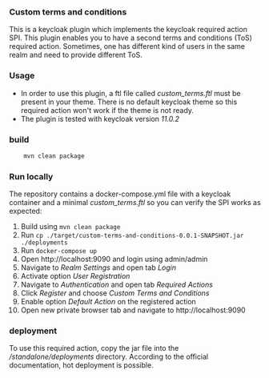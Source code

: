 ### Custom terms and conditions
This is a keycloak plugin which implements the keycloak required action SPI. This plugin enables you to have a second terms and conditions (ToS) required action. 
Sometimes, one has different kind of users in the same realm and need to provide different ToS.


### Usage
* In order to use this plugin, a ftl file called *custom_terms.ftl* must be present in your theme. There is no default keycloak theme so this required action won't work if the theme is not ready.
* The plugin is tested with keycloak version *11.0.2*

### build
```bash
    mvn clean package
```

### Run locally
The repository contains a docker-compose.yml file with a keycloak container and a minimal *custom_terms.ftl* so you can verify the SPI works as expected:
1. Build using `mvn clean package`
2. Run `cp ./target/custom-terms-and-conditions-0.0.1-SNAPSHOT.jar ./deployments` 
3. Run `docker-compose up`
4. Open http://localhost:9090 and login using admin/admin
5. Navigate to *Realm Settings* and open tab *Login*
6. Activate option *User Registration*
7. Navigate to *Authentication* and open tab *Required Actions*
8. Click *Register* and choose *Custom Terms and Conditions*
9. Enable option *Default Action* on the registered action
10. Open new private browser tab and navigate to http://localhost:9090

### deployment
To use this required action, copy the jar file into the *<keycloak-root>/standalone/deployments* directory.
According to the official documentation, hot deployment is possible.

